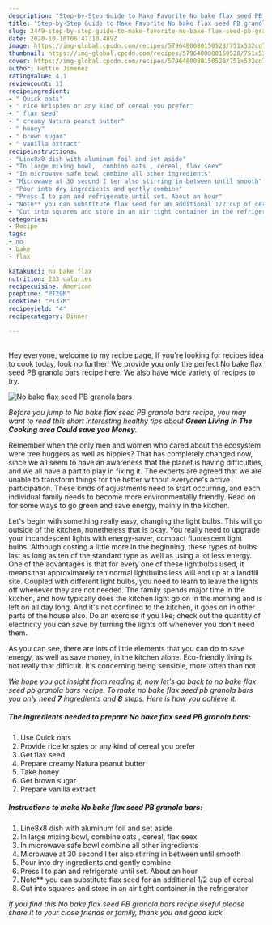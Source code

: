 ```yaml
---
description: "Step-by-Step Guide to Make Favorite No bake flax seed PB granola bars"
title: "Step-by-Step Guide to Make Favorite No bake flax seed PB granola bars"
slug: 2449-step-by-step-guide-to-make-favorite-no-bake-flax-seed-pb-granola-bars
date: 2020-10-10T06:47:10.489Z
image: https://img-global.cpcdn.com/recipes/5796480080150528/751x532cq70/no-bake-flax-seed-pb-granola-bars-recipe-main-photo.jpg
thumbnail: https://img-global.cpcdn.com/recipes/5796480080150528/751x532cq70/no-bake-flax-seed-pb-granola-bars-recipe-main-photo.jpg
cover: https://img-global.cpcdn.com/recipes/5796480080150528/751x532cq70/no-bake-flax-seed-pb-granola-bars-recipe-main-photo.jpg
author: Hettie Jimenez
ratingvalue: 4.1
reviewcount: 11
recipeingredient:
- " Quick oats"
- " rice krispies or any kind of cereal you prefer"
- " flax seed"
- " creamy Natura peanut butter"
- " honey"
- " brown sugar"
- " vanilla extract"
recipeinstructions:
- "Line8x8 dish with aluminum foil and set aside"
- "In large mixing bowl,  combine oats , cereal, flax seex"
- "In microwave safe bowl combine all other ingredients"
- "Microwave at 30 second I ter also stirring in between until smooth"
- "Pour into dry ingredients and gently combine"
- "Press I to pan and refrigerate until set. About an hour"
- "Note** you can substitute flax seed for an additional 1/2 cup of cereal"
- "Cut into squares and store in an air tight container in the refrigerator"
categories:
- Recipe
tags:
- no
- bake
- flax

katakunci: no bake flax 
nutrition: 233 calories
recipecuisine: American
preptime: "PT29M"
cooktime: "PT37M"
recipeyield: "4"
recipecategory: Dinner

---
```

<br>
Hey everyone, welcome to my recipe page, If you're looking for recipes idea to cook today, look no further! We provide you only the perfect No bake flax seed PB granola bars recipe here. We also have wide variety of recipes to try.
<br>


![No bake flax seed PB granola bars](https://img-global.cpcdn.com/recipes/5796480080150528/751x532cq70/no-bake-flax-seed-pb-granola-bars-recipe-main-photo.jpg)

<i>Before you jump to No bake flax seed PB granola bars recipe, you may want to read this short interesting healthy tips about 
<strong>Green Living In The Cooking area Could save you Money</strong>.</i>
</br>

Remember when the only men and women who cared about the ecosystem were tree huggers as well as hippies? That has completely changed now, since we all seem to have an awareness that the planet is having difficulties, and we all have a part to play in fixing it. The experts are agreed that we are unable to transform things for the better without everyone's active participation. These kinds of adjustments need to start occurring, and each individual family needs to become more environmentally friendly. Read on for some ways to go green and save energy, mainly in the kitchen.

Let's begin with something really easy, changing the light bulbs. This will go outside of the kitchen, nonetheless that is okay. You really need to upgrade your incandescent lights with energy-saver, compact fluorescent light bulbs. Although costing a little more in the beginning, these types of bulbs last as long as ten of the standard type as well as using a lot less energy. One of the advantages is that for every one of these lightbulbs used, it means that approximately ten normal lightbulbs less will end up at a landfill site. Coupled with different light bulbs, you need to learn to leave the lights off whenever they are not needed. The family spends major time in the kitchen, and how typically does the kitchen light go on in the morning and is left on all day long. And it's not confined to the kitchen, it goes on in other parts of the house also. Do an exercise if you like; check out the quantity of electricity you can save by turning the lights off whenever you don't need them.

As you can see, there are lots of little elements that you can do to save energy, as well as save money, in the kitchen alone. Eco-friendly living is not really that difficult. It's concerning being sensible, more often than not.


<i>We hope you got insight from reading it, now let's go back to no bake flax seed pb granola bars recipe. To make no bake flax seed pb granola bars you only need <strong>7</strong> ingredients and <strong>8</strong> steps. Here is how you achieve it.
</i>

##### The ingredients needed to prepare No bake flax seed PB granola bars:

1. Use  Quick oats
1. Provide  rice krispies or any kind of cereal you prefer
1. Get  flax seed
1. Prepare  creamy Natura peanut butter
1. Take  honey
1. Get  brown sugar
1. Prepare  vanilla extract


##### Instructions to make No bake flax seed PB granola bars:

1. Line8x8 dish with aluminum foil and set aside
1. In large mixing bowl,  combine oats , cereal, flax seex
1. In microwave safe bowl combine all other ingredients
1. Microwave at 30 second I ter also stirring in between until smooth
1. Pour into dry ingredients and gently combine
1. Press I to pan and refrigerate until set. About an hour
1. Note** you can substitute flax seed for an additional 1/2 cup of cereal
1. Cut into squares and store in an air tight container in the refrigerator


<i>If you find this No bake flax seed PB granola bars recipe useful please share it to your close friends or family, thank you and good luck.</i>
